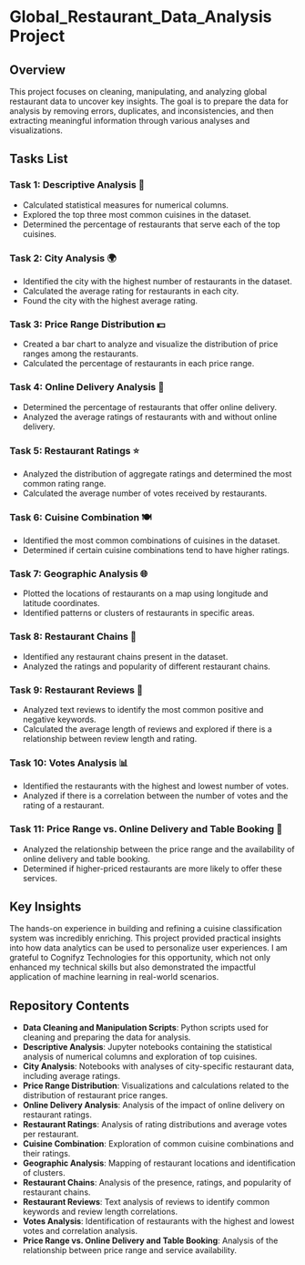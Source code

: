 # Global_Restaurant_Data_Analysis Project

## Overview
This project focuses on cleaning, manipulating, and analyzing global restaurant data to uncover key insights. The goal is to prepare the data for analysis by removing errors, duplicates, and inconsistencies, and then extracting meaningful information through various analyses and visualizations.

## Tasks List

### Task 1: Descriptive Analysis 🔎
- Calculated statistical measures for numerical columns.
- Explored the top three most common cuisines in the dataset.
- Determined the percentage of restaurants that serve each of the top cuisines.

### Task 2: City Analysis 🌍
- Identified the city with the highest number of restaurants in the dataset.
- Calculated the average rating for restaurants in each city.
- Found the city with the highest average rating.

### Task 3: Price Range Distribution 💵
- Created a bar chart to analyze and visualize the distribution of price ranges among the restaurants.
- Calculated the percentage of restaurants in each price range.

### Task 4: Online Delivery Analysis 🏃
- Determined the percentage of restaurants that offer online delivery.
- Analyzed the average ratings of restaurants with and without online delivery.

### Task 5: Restaurant Ratings ⭐
- Analyzed the distribution of aggregate ratings and determined the most common rating range.
- Calculated the average number of votes received by restaurants.

### Task 6: Cuisine Combination 🍽️
- Identified the most common combinations of cuisines in the dataset.
- Determined if certain cuisine combinations tend to have higher ratings.

### Task 7: Geographic Analysis 🌐
- Plotted the locations of restaurants on a map using longitude and latitude coordinates.
- Identified patterns or clusters of restaurants in specific areas.

### Task 8: Restaurant Chains 🏢
- Identified any restaurant chains present in the dataset.
- Analyzed the ratings and popularity of different restaurant chains.

### Task 9: Restaurant Reviews 📝
- Analyzed text reviews to identify the most common positive and negative keywords.
- Calculated the average length of reviews and explored if there is a relationship between review length and rating.

### Task 10: Votes Analysis 📊
- Identified the restaurants with the highest and lowest number of votes.
- Analyzed if there is a correlation between the number of votes and the rating of a restaurant.

### Task 11: Price Range vs. Online Delivery and Table Booking 💼
- Analyzed the relationship between the price range and the availability of online delivery and table booking.
- Determined if higher-priced restaurants are more likely to offer these services.

## Key Insights
The hands-on experience in building and refining a cuisine classification system was incredibly enriching. This project provided practical insights into how data analytics can be used to personalize user experiences. I am grateful to Cognifyz Technologies for this opportunity, which not only enhanced my technical skills but also demonstrated the impactful application of machine learning in real-world scenarios.

## Repository Contents
- **Data Cleaning and Manipulation Scripts**: Python scripts used for cleaning and preparing the data for analysis.
- **Descriptive Analysis**: Jupyter notebooks containing the statistical analysis of numerical columns and exploration of top cuisines.
- **City Analysis**: Notebooks with analyses of city-specific restaurant data, including average ratings.
- **Price Range Distribution**: Visualizations and calculations related to the distribution of restaurant price ranges.
- **Online Delivery Analysis**: Analysis of the impact of online delivery on restaurant ratings.
- **Restaurant Ratings**: Analysis of rating distributions and average votes per restaurant.
- **Cuisine Combination**: Exploration of common cuisine combinations and their ratings.
- **Geographic Analysis**: Mapping of restaurant locations and identification of clusters.
- **Restaurant Chains**: Analysis of the presence, ratings, and popularity of restaurant chains.
- **Restaurant Reviews**: Text analysis of reviews to identify common keywords and review length correlations.
- **Votes Analysis**: Identification of restaurants with the highest and lowest votes and correlation analysis.
- **Price Range vs. Online Delivery and Table Booking**: Analysis of the relationship between price range and service availability.
